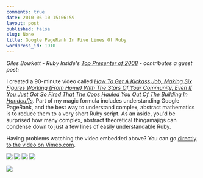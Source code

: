```yaml
---
comments: true
date: 2010-06-10 15:06:59
layout: post
published: false
slug: None
title: Google PageRank In Five Lines Of Ruby
wordpress_id: 1910
---
```


_Giles Bowkett - Ruby Inside's [Top Presenter of 2008](http://www.rubyinside.com/top-ruby-presenter-of-2008-giles-bowkett-1425.html) - contributes a guest post:_




I created a 90-minute video called [_How To Get A Kickass Job, Making Six Figures Working (From Home) With The Stars Of Your Community, Even If You Just Got So Fired That The Cops Hauled You Out Of The Building In Handcuffs_](http://gilesbowkett.blogspot.com/2010/03/programmers-what-to-do-if-you-get-fired.html). Part of my magic formula includes understanding Google PageRank, and the best way to understand complex, abstract mathematics is to reduce them to a very short Ruby script. As an aside, you'd be surprised how many complex, abstract theoretical thingamajigs can condense down to just a few lines of easily understandable Ruby.







Having problems watching the video embedded above? You can go [directly to the video on Vimeo.com](http://vimeo.com/9945353).





[![](http://feeds.feedburner.com/~ff/RubyInside?d=yIl2AUoC8zA)](http://feeds.feedburner.com/~ff/RubyInside?a=7kzRDd7nIus:BFX96czFzJk:yIl2AUoC8zA) [![](http://feeds.feedburner.com/~ff/RubyInside?i=7kzRDd7nIus:BFX96czFzJk:3H-1DwQop_U)](http://feeds.feedburner.com/~ff/RubyInside?a=7kzRDd7nIus:BFX96czFzJk:3H-1DwQop_U) [![](http://feeds.feedburner.com/~ff/RubyInside?i=7kzRDd7nIus:BFX96czFzJk:F7zBnMyn0Lo)](http://feeds.feedburner.com/~ff/RubyInside?a=7kzRDd7nIus:BFX96czFzJk:F7zBnMyn0Lo) [![](http://feeds.feedburner.com/~ff/RubyInside?i=7kzRDd7nIus:BFX96czFzJk:gIN9vFwOqvQ)](http://feeds.feedburner.com/~ff/RubyInside?a=7kzRDd7nIus:BFX96czFzJk:gIN9vFwOqvQ)


![](http://feeds.feedburner.com/~r/RubyInside/~4/7kzRDd7nIus)
